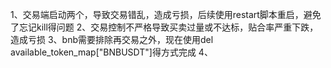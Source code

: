1、交易端启动两个，导致交易错乱，造成亏损，后续使用restart脚本重启，避免了忘记kill得问题
2、交易控制不严格导致买卖过量或不达标，贴合率严重下跌，造成亏损
3、bnb需要排除再交易之外，现在使用del available_token_map["BNBUSDT"]得方式完成
4、
